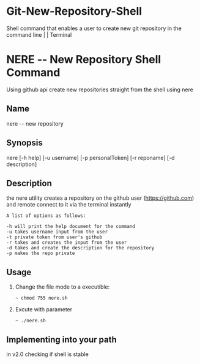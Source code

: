 # Git-New-Repository-Shell
Shell command that enables a user to create new git repository in the command line | | Terminal

# NERE -- New Repository Shell Command
Using github api create new repositories  straight from the shell using nere 

## Name
nere -- new repository

## Synopsis
nere [-h help] [-u username] [-p personalToken] [-r reponame] [-d description]

## Description
the nere utility creates a repository on the github user (https://github.com) and remote connect to it via the terminal instantly

    A list of options as follows:

    -h will print the help document for the command
    -u takes username input from the user
    -t private token from user's github
    -r takes and creates the input from the user
    -d takes and create the description for the repository
    -p makes the repo private 


## Usage

1. Change the file mode to a executible:
    ```
    ~ chmod 755 nere.sh
    ```
2. Excute with parameter
    ```
    ~ ./nere.sh
    ```
## Implementing into your path
in v2.0 checking if shell is stable